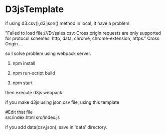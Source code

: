# D3jsTemplate
if using d3.csv(),d3.json() method in local, it have a problem 

"Failed to load file:///D:/sales.csv: Cross origin requests are only supported for protocol schemes: http, data, chrome, chrome-extension, https." Cross Origin....

so I solve problem using webpack server.

1. npm install 

2. npm run-script build

3. npm start

then execute d3js webpack


if you make d3js using json,csv file, using this template

#Edit that file  
src/index.html
src/index.js

if you add data(csv,json), save in 'data' directory. 
